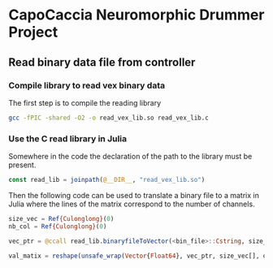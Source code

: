 # CapoCaccia Neuromorphic Drummer Project

## Read binary data file from controller 

### Compile library to read vex binary data 

The first step is to compile the reading library
~~~Bash
gcc -fPIC -shared -O2 -o read_vex_lib.so read_vex_lib.c
~~~

### Use the C read library in Julia

Somewhere in the code the declaration of the path to the library must be present.
~~~Julia
const read_lib = joinpath(@__DIR__, "read_vex_lib.so")
~~~

Then the following code can be used to translate a binary file to a matrix in Julia where the lines of the matrix correspond to the number of channels.
~~~Julia
size_vec = Ref{Culonglong}(0)
nb_col = Ref{Culonglong}(0)

vec_ptr = @ccall read_lib.binaryfileToVector(<bin_file>::Cstring, size_vec::Ptr{Culonglong}, nb_col::Ptr{Culonglong})::Ptr{Cdouble}

val_matix = reshape(unsafe_wrap(Vector{Float64}, vec_ptr, size_vec[], own=true), Int64(nb_col[]), :)
~~~
